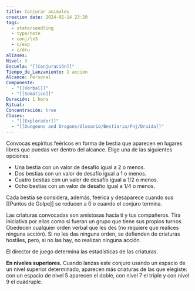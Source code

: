 ```yaml
---
title: Conjurar animales
creation date: 2024-02-14 23:20
tags:
  - state/seedling
  - type/note
  - conj/lv3
  - c/exp
  - c/dru
aliases: 
Nivel: 3
Escuela: "[[Conjuración]]"
Tiempo_de_Lanzamiento: 1 accion
Alcance: Personal
Componente:
  - "[[Verbal]]"
  - "[[Somático]]"
Duración: 1 hora
Ritual: 
Concentración: true
Clases:
  - "[[Explorador]]"
  - "[[Dungeons and Dragons/Glosario/Bestiario/Pnj/Druida]]"
---
```

Convocas espíritus feéricos en forma de bestia que aparecen en lugares libres que puedas ver dentro del alcance. Elige una de las siguientes opciones:

- Una bestia con un valor de desafío igual a 2 o menos.
- Dos bestias con un valor de desafío igual a 1 o menos.
- Cuatro bestias con un valor de desafío igual a 1/2 o menos.
- Ocho bestias con un valor de desafío igual a 1/4 o menos.

Cada bestia se considera, además, feérica y desaparece cuando sus [[Puntos de Golpe]] se reducen a 0 o cuando el conjuro termina.

Las criaturas convocadas son amistosas hacia ti y tus compañeros. Tira iniciativa por ellas como si fueran un grupo que tiene sus propios turnos. Obedecen cualquier orden verbal que les des (no requiere que realices ninguna acción). Si no les das ninguna orden, se defienden de criaturas hostiles, pero, si no las hay, no realizan ninguna acción.

El director de juego determina las estadísticas de las criaturas.

**En niveles superiores.** Cuando lanzas este conjuro usando un espacio de un nivel superior determinado, aparecen más criaturas de las que elegiste: con un espacio de nivel 5 aparecen el doble, con nivel 7 el triple y con nivel 9 el cuádruple.